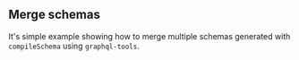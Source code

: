## Merge schemas

It's simple example showing how to merge multiple schemas generated with `compileSchema` using `graphql-tools`.
